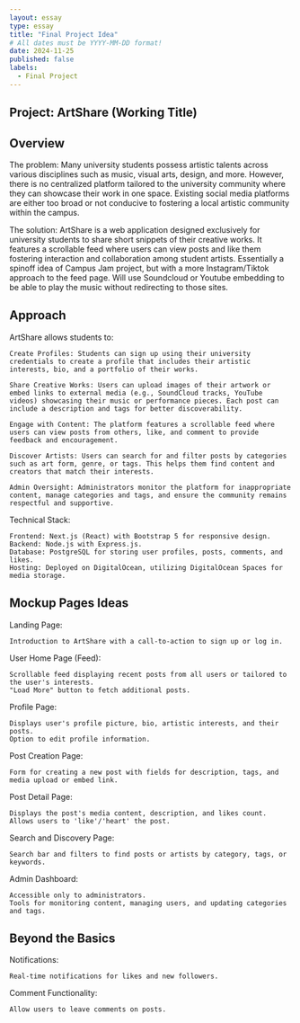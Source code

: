 ```yaml
---
layout: essay
type: essay
title: "Final Project Idea"
# All dates must be YYYY-MM-DD format!
date: 2024-11-25
published: false
labels:
  - Final Project
---
```


## Project: ArtShare (Working Title)

## Overview

The problem: Many university students possess artistic talents across various disciplines such as music, visual arts, design, and more. However, there is no centralized platform tailored to the university community where they can showcase their work in one space. Existing social media platforms are either too broad or not conducive to fostering a local artistic community within the campus.

The solution: ArtShare is a web application designed exclusively for university students to share short snippets of their creative works. It features a scrollable feed where users can view posts and like them fostering interaction and collaboration among student artists. Essentially a spinoff idea of Campus Jam project, but with a more Instagram/Tiktok approach to the feed page. Will use Soundcloud or Youtube embedding to be able to play the music without redirecting to those sites.

## Approach

ArtShare allows students to:

    Create Profiles: Students can sign up using their university credentials to create a profile that includes their artistic interests, bio, and a portfolio of their works.

    Share Creative Works: Users can upload images of their artwork or embed links to external media (e.g., SoundCloud tracks, YouTube videos) showcasing their music or performance pieces. Each post can include a description and tags for better discoverability.

    Engage with Content: The platform features a scrollable feed where users can view posts from others, like, and comment to provide feedback and encouragement.

    Discover Artists: Users can search for and filter posts by categories such as art form, genre, or tags. This helps them find content and creators that match their interests.

    Admin Oversight: Administrators monitor the platform for inappropriate content, manage categories and tags, and ensure the community remains respectful and supportive.

Technical Stack:

    Frontend: Next.js (React) with Bootstrap 5 for responsive design.
    Backend: Node.js with Express.js.
    Database: PostgreSQL for storing user profiles, posts, comments, and likes.
    Hosting: Deployed on DigitalOcean, utilizing DigitalOcean Spaces for media storage.

## Mockup Pages Ideas

Landing Page:

    Introduction to ArtShare with a call-to-action to sign up or log in.

User Home Page (Feed):

    Scrollable feed displaying recent posts from all users or tailored to the user's interests.
    "Load More" button to fetch additional posts.

Profile Page:

    Displays user's profile picture, bio, artistic interests, and their posts.
    Option to edit profile information.

Post Creation Page:

    Form for creating a new post with fields for description, tags, and media upload or embed link.

Post Detail Page:

    Displays the post's media content, description, and likes count.
    Allows users to 'like'/'heart' the post.

Search and Discovery Page:

    Search bar and filters to find posts or artists by category, tags, or keywords.

Admin Dashboard:

    Accessible only to administrators.
    Tools for monitoring content, managing users, and updating categories and tags.

## Beyond the Basics

Notifications:

    Real-time notifications for likes and new followers.

Comment Functionality:

    Allow users to leave comments on posts.
